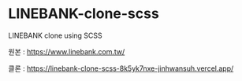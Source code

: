# LINEBANK-clone-scss
 LINEBANK clone using SCSS

원본 : https://www.linebank.com.tw/

클론 : https://linebank-clone-scss-8k5yk7nxe-jinhwansuh.vercel.app/

